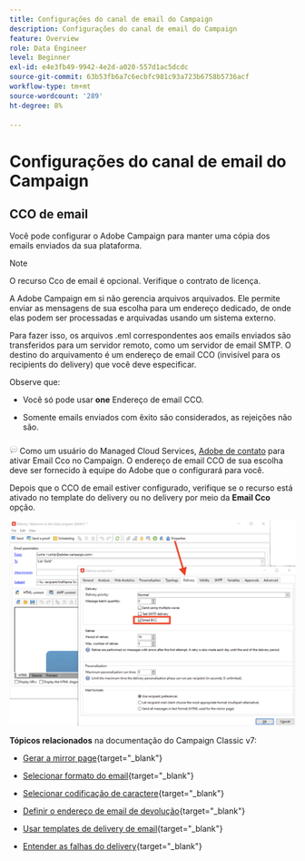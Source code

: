 ```yaml
---
title: Configurações do canal de email do Campaign
description: Configurações do canal de email do Campaign
feature: Overview
role: Data Engineer
level: Beginner
exl-id: e4e3fb49-9942-4e2d-a020-557d1ac5dcdc
source-git-commit: 63b53fb6a7c6ecbfc981c93a723b6758b5736acf
workflow-type: tm+mt
source-wordcount: '289'
ht-degree: 8%

---
```


# Configurações do canal de email do Campaign

## CCO de email

Você pode configurar o Adobe Campaign para manter uma cópia dos emails enviados da sua plataforma.

>[!NOTE]
>O recurso Cco de email é opcional. Verifique o contrato de licença.

A Adobe Campaign em si não gerencia arquivos arquivados. Ele permite enviar as mensagens de sua escolha para um endereço dedicado, de onde elas podem ser processadas e arquivadas usando um sistema externo.

Para fazer isso, os arquivos .eml correspondentes aos emails enviados são transferidos para um servidor remoto, como um servidor de email SMTP. O destino do arquivamento é um endereço de email CCO (invisível para os recipients do delivery) que você deve especificar.

Observe que:

* Você só pode usar **one** Endereço de email CCO.

* Somente emails enviados com êxito são considerados, as rejeições não são.

![](../assets/do-not-localize/speech.png)  Como um usuário do Managed Cloud Services, [Adobe de contato](../start/campaign-faq.md#support) para ativar Email Cco no Campaign. O endereço de email CCO de sua escolha deve ser fornecido à equipe do Adobe que o configurará para você.

Depois que o CCO de email estiver configurado, verifique se o recurso está ativado no template do delivery ou no delivery por meio da **Email Cco** opção.

![](assets/email-bcc.png)


**Tópicos relacionados** na documentação do Campaign Classic v7:


* [Gerar a mirror page](https://experienceleague.adobe.com/docs/campaign-classic/using/sending-messages/sending-emails/sending-an-email/email-parameters.html#generating-mirror-page){target=&quot;_blank&quot;}

* [Selecionar formato do email](https://experienceleague.adobe.com/docs/campaign-classic/using/sending-messages/sending-emails/sending-an-email/email-parameters.html#selecting-message-formats){target=&quot;_blank&quot;}

* [Selecionar codificação de caractere](https://experienceleague.adobe.com/docs/campaign-classic/using/sending-messages/sending-emails/sending-an-email/email-parameters.html#character-encoding){target=&quot;_blank&quot;}

* [Definir o endereço de email de devolução](https://experienceleague.adobe.com/docs/campaign-classic/using/sending-messages/sending-emails/sending-an-email/email-parameters.html#managing-bounce-emails){target=&quot;_blank&quot;}

* [Usar templates de delivery de email](https://experienceleague.adobe.com/docs/campaign-classic/using/sending-messages/using-delivery-templates/about-templates.html?lang=pt-BR){target=&quot;_blank&quot;}

* [Entender as falhas do delivery](https://experienceleague.adobe.com/docs/campaign-classic/using/sending-messages/monitoring-deliveries/understanding-delivery-failures.html){target=&quot;_blank&quot;}
